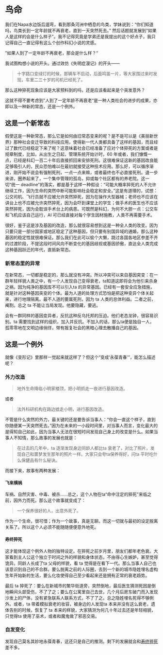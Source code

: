 # 鸟命

我们在Napa水边饭后遛弯，看到那条河洲中栖息的鸟类，学妹说到：“你们知道吗，鸟类长到一定年龄就不再衰老，直到一天突然死去。”
然后话题就发展到“如果人是这样的会是什么样子”。我不记得究竟是学弟还是我提出的这个好点子，我只记得自己一直记得有这么个创作科幻小说的灵感。

”如果人到了一定年龄不再衰老，那会是什么样？“

我试图构想小说的开头。通过效仿《失明症漫记》的开头——

> 十字路口变绿灯的时候，那辆车不启动，后面鸣笛一片，等大家围过来时发现，车里二三十岁的司机已经死了。

那么这种猝死现象应该是大家预料到的吗，还是应该看起来是个突发意外？

这就不得不要考虑到”人到了一定年龄不再衰老“是一种人类社会的进步的成果，亦即以及一种新的常态，还是一个例外。

## 这是一个新常态

假使这是一种新常态，那么它是如何由旧常态变来的呢？是不是可以是《美丽新世界》那种社会变迁导致的科技应用，使得新一代人类都具备了这样的基因，而且经过了数代已经稳定下来了呢？这意味着社会已经准备了应对个体猝死的方案或者是规章制度，比如，从出生之日起，管理系统开始计时，60 年或者，我们慷慨一点，已经是科幻一百二十年后直接抓回来安排死刑。这很难保证这新的基因改良能足够吸引人的，民众恐怕难以在最初就接受这种技术应用。那么好，可以循序渐进，刚开始不说会有强制死刑，一点一点来嘛，或者最终也不必直接死刑。退一步来讲，圈养起来了，一个集中管理的孤岛，抑或每个社区都有的养老院。这一切“统一 deadline”的落实，都是基于这样一种假设：“可能大概率猝死的人不允许继续工作，因为生命的突然中断可能影响社会稳定和安全。”这是有道理的，试想：公交司机、飞行员就不应被允许突然猝死，因为在操作大型器械；老师也不应该在讲台上也不应被允许突然猝死，因为会吓到课堂上的学生；做手术的医生也不应该突然猝死，因为会耽误手术台上的病患。可既然是科幻，为何不大胆一点：公交车和飞机应该自己运行，AI 可已经直接对每个学生因材施教，人类不再需要手术。

很好，鉴于这是涉及基因的改造，那么就很容易想到这是一种全人类的改变。因为只要只是一部分国家或地区稳定了这种基因，但只要有别国异域的通婚，那么这种基因的稳定性就很难保证。那么我们在此可以偷个大懒，跳过各国各地区参差不齐的过渡阶段，不提这段时间风向不断变化的基因歧视或基因骄傲，直达全人类完成这种基因跃迁的年代，直抵新常态。

### 新常态里的异常

在新常态，一切都是稳定的，那么就没有冲突。所以冲突可以来自基因突变：在一群年轻样貌人类之中，有一个人发现自己变得衰老，ta知道这即将会为他引来杀身之祸，因为纯净的基因库不可以引入ta 的异常基因。已经有一套安全应急措施，就是针对这种基因突变的个体。最为人道的处理方式恐怕是把这种变异个体关起来，进行地理隔离。最不人道的要属死刑，因为 ta 人类的总体利益。二者之前，阉割。总之 ta 不能让当局发现。他要隐藏，要逃。

会有一群同样的基因变异者，反抗这种反乌托邦的压迫。他们老态龙钟，很容易识别。ta 需要找到这样的组织，加入并反抗。不加入的话，那么ta便是独自一人，孤零零地在文明边缘徜徉，带有报复社会的黑暗心理去散播自己的基因。

## 这是一个例外

就像《变形记》里那样一觉起来就这样了？但这个“变成‘永葆青春’”，能怎么描述呢？

### 外力改造

> 地外生命降临小明家楼顶，把小明抓走一夜进行基因改造。

或者

> 法外科研机构在路边掳走小明，进行基因改造。

不管是什么突然的外力，最关键的还是要告诉当事人：“你会一直这个样子，直到你随便某一天突然死去。”因为在未来的一小段时间里，对当事人而言，变化最大的是得知自己如此，因为当事人无法在很短时间发现自己身上的改变是什么。如果当事人不知情，那么故事的发展也就是：

> 在过去的几年中，ta 逐渐发现身边同龄人都比ta 衰老了，对比了照片，发现自己和噩梦发生那年的照片一样。大家只会夸ta保养得好，问ta 平时吃什么保健品有什么秘诀。

而接下来，故事有两种发展：

#### 飞来横祸

车祸、自然灾害、中毒、被杀……总之，这个人物在ta“命中注定的猝死”来临之前，因外力而死。那么这个故事就变成了：

> 一个保养很好的人，出意外死了。

作为一个生命，很可惜；作为一个故事，真是无聊。而这一切就与最初的设定脱离关系了。所以这个人必须不能随随便便意外地死。

#### 寿终猝死

这才能体现这个例外人物的独特设定。在猝死之前岁月里，朋友们都年老色衰。大家看到主人公这个独立于时间之外的样貌和身体状态，不由得心生嫉妒，甚至觉得诡异。同龄人长成了ta 父母的样貌，看 ta 觉得是在看下一代。那么当事人自己也该意识到自己的不合群。要么脱离之前的人际圈，去到一个新的城市隐姓埋名虚构生年开始新的生活，要么化妆使得自己至少看起来还是拥有正常的衰老趋势。

最后 ta 猝死了：要么在新城市的繁华街道旁，突然倒地，最后医生猜测死因是倒地瞬间头部受伤，不了了之；要么在公寓里自己去世，几个月后房东破门而入发现沙发上的尸体，没有紧急联系人联系方式，不了了之。总之隐姓埋名死得不够例外。或者，ta 带着模拟衰老的妆容，被身边的人发现ta 本来并没有这么衰老，遗体告别的时候，恢复了 ta 本来的样貌，大家猜测为何几十年过去还是年轻相貌，只觉得ta 使用了巫术，或者和魔鬼做了邪恶交易。

### 自发变化

发现自己莫名其妙地永葆青春，这还只是自己的推测。剩下的发展就会和[寿终猝死](#寿终猝死)差不多。